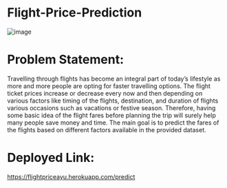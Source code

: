 # Flight-Price-Prediction

![image](https://user-images.githubusercontent.com/43696451/176355930-15ad08e6-e963-4714-ae95-79c74147d91d.png)

# Problem Statement:
Travelling through flights has become an integral part of today’s lifestyle as more and
more people are opting for faster travelling options. The flight ticket prices increase or
decrease every now and then depending on various factors like timing of the flights,
destination, and duration of flights various occasions such as vacations or festive
season. Therefore, having some basic idea of the flight fares before planning the trip will
surely help many people save money and time.
The main goal is to predict the fares of the flights based on different factors available in
the provided dataset.


# Deployed Link:
https://flightpriceayu.herokuapp.com/predict
